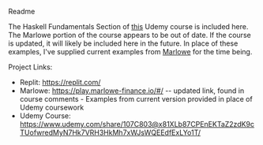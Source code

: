 Readme

The Haskell Fundamentals Section of [this](https://www.udemy.com/share/107C803@x81XLb87CPEnEKTaZ2zdK9cTUofwredMyN7Hk7VRH3HkMh7xWJsWQEEdfExLYo1T/) Udemy course is included here. The Marlowe portion of the course appears to be out of date. If the course is updated, it will likely be included here in the future. In place of these examples, I've supplied current  examples from [Marlowe](https://play.marlowe-finance.io/#/) for the time being.

Project Links:
* Replit: https://replit.com/
* Marlowe: https://play.marlowe-finance.io/#/ -- updated link, found in course comments - Examples from current version provided in place of Udemy coursework
* Udemy Course: https://www.udemy.com/share/107C803@x81XLb87CPEnEKTaZ2zdK9cTUofwredMyN7Hk7VRH3HkMh7xWJsWQEEdfExLYo1T/
